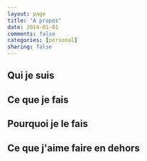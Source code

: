 ```yaml
---
layout: page
title: "A propos"
date: 2014-01-01
comments: false
categories: [personal]
sharing: false
---
```


## Qui je suis

## Ce que je fais

## Pourquoi je le fais

## Ce que j'aime faire en dehors